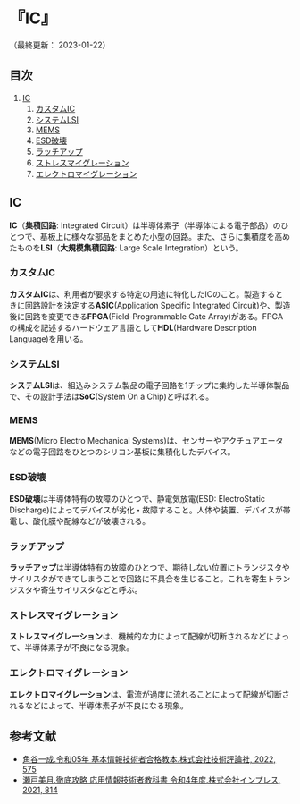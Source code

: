 # 『IC』

（最終更新： 2023-01-22）


## 目次

1. [IC](#ic)
	1. [カスタムIC](#カスタムic)
	1. [システムLSI](#システムlsi)
	1. [MEMS](#mems)
	1. [ESD破壊](#esd破壊)
	1. [ラッチアップ](#ラッチアップ)
	1. [ストレスマイグレーション](#ストレスマイグレーション)
	1. [エレクトロマイグレーション](#エレクトロマイグレーション)

## IC

**IC**（**集積回路**: Integrated Circuit）は半導体素子（半導体による電子部品）のひとつで、基板上に様々な部品をまとめた小型の回路。また、さらに集積度を高めたものを**LSI**（**大規模集積回路**: Large Scale Integration）という。

### カスタムIC

**カスタムIC**は、利用者が要求する特定の用途に特化したICのこと。製造するときに回路設計を決定する**ASIC**(Application Specific Integrated Circuit)や、製造後に回路を変更できる**FPGA**(Field-Programmable Gate Array)がある。FPGAの構成を記述するハードウェア言語として**HDL**(Hardware Description Language)を用いる。

### システムLSI

**システムLSI**は、組込みシステム製品の電子回路を1チップに集約した半導体製品で、その設計手法は**SoC**(System On a Chip)と呼ばれる。

### MEMS

**MEMS**(Micro Electro Mechanical Systems)は、センサーやアクチュアエータなどの電子回路をひとつのシリコン基板に集積化したデバイス。

### ESD破壊

**ESD破壊**は半導体特有の故障のひとつで、静電気放電(ESD: ElectroStatic Discharge)によってデバイスが劣化・故障すること。人体や装置、デバイスが帯電し、酸化膜や配線などが破壊される。

### ラッチアップ

**ラッチアップ**は半導体特有の故障のひとつで、期待しない位置にトランジスタやサイリスタができてしまうことで回路に不具合を生じること。これを寄生トランジスタや寄生サイリスタなどと呼ぶ。

### ストレスマイグレーション

**ストレスマイグレーション**は、機械的な力によって配線が切断されるなどによって、半導体素子が不良になる現象。

### エレクトロマイグレーション

**エレクトロマイグレーション**は、電流が過度に流れることによって配線が切断されるなどによって、半導体素子が不良になる現象。


## 参考文献

- [角谷一成.令和05年 基本情報技術者合格教本.株式会社技術評論社, 2022, 575](https://gihyo.jp/book/2022/978-4-297-13164-7)
- [瀬戸美月.徹底攻略 応用情報技術者教科書 令和4年度.株式会社インプレス, 2021, 814](https://book.impress.co.jp/books/1121101057)
